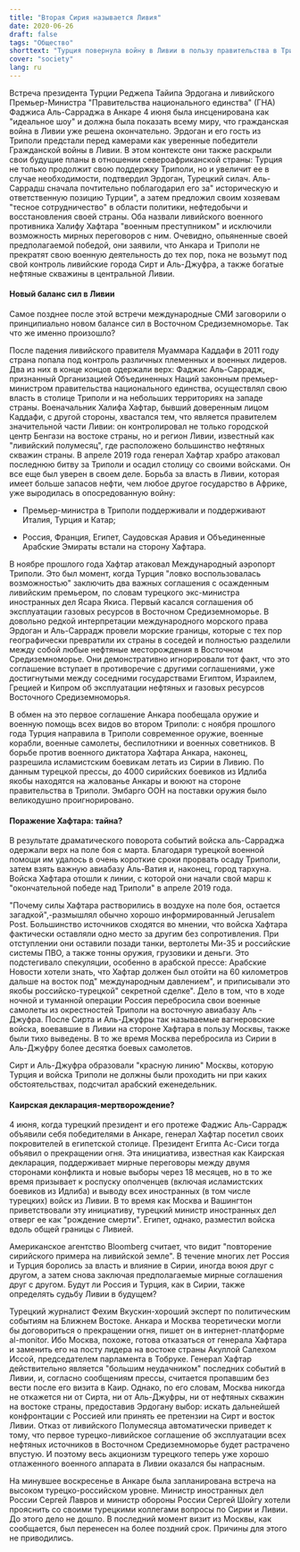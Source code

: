 ```yaml
---
title: "Вторая Сирия называется Ливия"
date: 2020-06-26
draft: false
tags: "Общество"
shorttext: "Турция повернула войну в Ливии в пользу правительства в Триполи. Анкара движется к новому конфликту с Москвой."
cover: "society"
lang: ru
---
```


Встреча президента Турции Реджепа Тайипа Эрдогана и ливийского Премьер-Министра "Правительства национального единства" (ГНА) Фаджиса Аль-Сарраджа в Анкаре 4 июня была инсценирована как "идеальное шоу" и должна была показать всему миру, что гражданская война в Ливии уже решена окончательно. Эрдоган и его гость из Триполи предстали перед камерами как уверенные победители Гражданской войны в Ливии. В этом контексте они также раскрыли свои будущие планы в отношении североафриканской страны: Турция не только продолжит свою поддержку Триполи, но и увеличит ее в случае необходимости, подтвердил Эрдоган, Турецкий силач. Аль-Саррадш сначала почтительно поблагодарил его за" историческую и ответственную позицию Турции", а затем предложил своим хозяевам "тесное сотрудничество" в области политики, нефтедобычи и восстановления своей страны. Оба назвали ливийского военного противника Халифу Хафтара "военным преступником" и исключили возможность мирных переговоров с ним. Очевидно, опьяненные своей предполагаемой победой, они заявили, что Анкара и Триполи не прекратят свою военную деятельность до тех пор, пока не возьмут под свой контроль ливийские города Сирт и Аль-Джуфра, а также богатые нефтяные скважины в центральной Ливии.

#### Новый баланс сил в Ливии

Самое позднее после этой встречи международные СМИ заговорили о принципиально новом балансе сил в Восточном Средиземноморье. Так что же именно произошло?

После падения ливийского правителя Муаммара Каддафи в 2011 году страна попала под контроль различных племенных и военных лидеров. Два из них в конце концов одержали верх: Фаджис Аль-Саррадж, признанный Организацией Объединенных Наций законным премьер-министром правительства национального единства, осуществлял свою власть в столице Триполи и на небольших территориях на западе страны. Военачальник Халифа Хафтар, бывший доверенным лицом Каддафи, с другой стороны, хвастался тем, что является правителем значительной части Ливии: он контролировал не только городской центр Бенгази на востоке страны, но и регион Ливии, известный как "ливийский полумесяц", где расположено большинство нефтяных скважин страны. В апреле 2019 года генерал Хафтар храбро атаковал последнюю битву за Триполи и осадил столицу со своими войсками. Он все еще был уверен в своем деле. Борьба за власть в Ливии, которая имеет больше запасов нефти, чем любое другое государство в Африке, уже выродилась в опосредованную войну:

- Премьер-министра в Триполи поддерживали и поддерживают Италия, Турция и Катар;

- Россия, Франция, Египет, Саудовская Аравия и Объединенные Арабские Эмираты встали на сторону Хафтара.

В ноябре прошлого года Хафтар атаковал Международный аэропорт Триполи. Это был момент, когда Турция "ловко воспользовалась возможностью" заключить два важных соглашения с осажденным ливийским премьером, по словам турецкого экс-министра иностранных дел Ясара Якиса. Первый касался соглашения об эксплуатации газовых ресурсов в Восточном Средиземноморье. В довольно редкой интерпретации международного морского права Эрдоган и Аль-Саррадж провели морские границы, которые с тех пор географически превратили их страны в соседей и полностью разделили между собой любые нефтяные месторождения в Восточном Средиземноморье. Они демонстративно игнорировали тот факт, что это соглашение вступает в противоречие с другими соглашениями, уже достигнутыми между соседними государствами Египтом, Израилем, Грецией и Кипром об эксплуатации нефтяных и газовых ресурсов Восточного Средиземноморья.

В обмен на это первое соглашение Анкара пообещала оружие и военную помощь всех видов во втором Триполи: с ноября прошлого года Турция направила в Триполи современное оружие, военные корабли, военные самолеты, беспилотники и военных советников. В борьбе против военного диктатора Хафтара Анкара, наконец, разрешила исламистским боевикам летать из Сирии в Ливию. По данным турецкой прессы, до 4000 сирийских боевиков из Идлиба якобы находятся на жалованье Анкары и воюют на стороне правительства в Триполи. Эмбарго ООН на поставки оружия было великодушно проигнорировано.

#### Поражение Хафтара: тайна?

В результате драматического поворота событий войска аль-Сарраджа одержали верх на поле боя с марта. Благодаря турецкой военной помощи им удалось в очень короткие сроки прорвать осаду Триполи, затем взять важную авиабазу Аль-Ватия и, наконец, город тархуна. Войска Хафтара отошли к линии, с которой они начали свой марш к "окончательной победе над Триполи" в апреле 2019 года.

"Почему силы Хафтара растворились в воздухе на поле боя, остается загадкой",-размышлял обычно хорошо информированный Jerusalem Post. Большинство источников сходятся во мнении, что войска Хафтара фактически оставляли одно место за другим без сопротивления. При отступлении они оставили позади танки, вертолеты Ми-35 и российские системы ПВО, а также тонны оружия, грузовики и деньги. Это подстегивало спекуляции, особенно в арабской прессе: Арабские Новости хотели знать, что Хафтар должен был отойти на 60 километров дальше на восток под" международным давлением", и приписывали это якобы российско-турецкой" секретной сделке". Дело в том, что в ходе ночной и туманной операции Россия перебросила свои военные самолеты из окрестностей Триполи на восточную авиабазу Аль - Джуфра. После Сирта и Аль-Джуфры так называемые вагнеровские войска, воевавшие в Ливии на стороне Хафтара в пользу Москвы, также были тихо выведены. В то же время Москва перебросила из Сирии в Аль-Джуфру более десятка боевых самолетов.

Сирт и Аль-Джуфра образовали "красную линию" Москвы, которую Турция и войска Триполи не должны были проходить ни при каких обстоятельствах, подсчитал арабский еженедельник.

#### Каирская декларация-мертворождение?

4 июня, когда турецкий президент и его протеже Фаджис Аль-Саррадж объявили себя победителями в Анкаре, генерал Хафтар посетил своих покровителей в египетской столице. Президент Египта Ас-Сиси тогда объявил о прекращении огня. Эта инициатива, известная как Каирская декларация, поддерживает мирные переговоры между двумя сторонами конфликта и новые выборы через 18 месяцев, но в то же время призывает к роспуску ополченцев (включая исламистских боевиков из Идлиба) и выводу всех иностранных (в том числе турецких) войск из Ливии. В то время как Москва и Вашингтон приветствовали эту инициативу, турецкий министр иностранных дел отверг ее как "рождение смерти". Египет, однако, разместил войска вдоль общей границы с Ливией.

Американское агентство Bloomberg считает, что видит "повторение сирийского примера на ливийской земле". В течение многих лет Россия и Турция боролись за власть и влияние в Сирии, иногда воюя друг с другом, а затем снова заключая предполагаемые мирные соглашения друг с другом. Будут ли Россия и Турция, как в Сирии, также определять судьбу Ливии в будущем?

Турецкий журналист Фехим Вкускин-хороший эксперт по политическим событиям на Ближнем Востоке. Анкара и Москва теоретически могли бы договориться о прекращении огня, пишет он в интернет-платформе al-monitor. Ибо Москва, похоже, готова отказаться от генерала Хафтара и заменить его на посту лидера на востоке страны Акуллой Салехом Иссой, председателем парламента в Тобруке. Генерал Хафтар действительно является "большим неудачником" последних событий в Ливии, и, согласно сообщениям прессы, считается пропавшим без вести после его визита в Каир. Однако, по его словам, Москва никогда не откажется ни от Сирта, ни от Аль-Джуфры, ни от нефтяных скважин на востоке страны, предоставив Эрдогану выбор: искать дальнейшей конфронтации с Россией или принять ее претензии на Сирт и восток Ливии. Отказ от ливийского Полумесяца автоматически приведет к тому, что первое турецко-ливийское соглашение об эксплуатации всех нефтяных источников в Восточном Средиземноморье будет растрачено впустую. И поэтому весь акционизм турецкого теперь уже хорошо отлаженного военного аппарата в Ливии оказался бы напрасным.

На минувшее воскресенье в Анкаре была запланирована встреча на высоком турецко-российском уровне. Министр иностранных дел России Сергей Лавров и министр обороны России Сергей Шойгу хотели прояснить со своими турецкими коллегами вопросы по Сирии и Ливии. До этого дело не дошло. В последний момент визит из Москвы, как сообщается, был перенесен на более поздний срок. Причины для этого не приводились.
